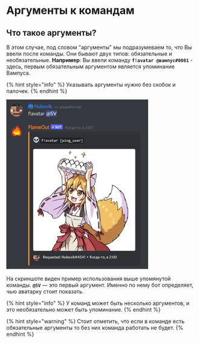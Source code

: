 # Аргументы к командам

## Что такое аргументы?

В этом случае, под словом "аргументы" мы подразумеваем то, что Вы ввели после команды. Они бывают двух типов: обязательные и необязательные. **Например**: Вы ввели команду **`f!avatar @вампус#0001`** - здесь, первым обязательным аргументом является упоминание Вампуса.

{% hint style="info" %}
Указывать аргументы нужно без скобок и палочек.
{% endhint %}

![](<../.gitbook/assets/image (203) (1) (1).png>)

На скриншоте виден пример использования выше упомянутой команды. **`@SV`** — это первый аргумент. Именно по нему бот определяет, чью аватарку стоит показать.

{% hint style="info" %}
У команд может быть несколько аргументов, и это необязательно может быть упоминание.
{% endhint %}

{% hint style="warning" %}
Стоит отметить, что если в команде есть обязательные аргументы то без них команда работать не будет.
{% endhint %}
